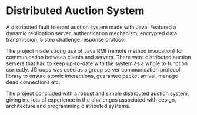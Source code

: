 # Distributed Auction System

A distributed fault tolerant auction system made with Java. Featured a dynamic replication server, authentication
mechanism,
encrypted data transmission, 5 step challenge response protocol.

The project made strong use of Java RMI (remote method invocation) for communication between clients and servers. There
were
distributed auction servers that had to keep up-to-date with the system as a whole to function correctly. JGroups was
used as
a group server communication protocol library to ensure atomic interactions, guarantee packet arrival, manage dead
connections
etc.

The project concluded with a robust and simple distributed auction system, giving me lots of experience in the
challenges
associated with design, architecture and programming distributed systems.